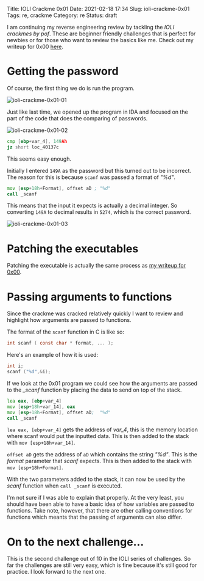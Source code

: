 Title: IOLI Crackme 0x01
Date: 2021-02-18 17:34
Slug: ioli-crackme-0x01
Tags: re, crackme
Category: re 
Status: draft

I am continuing my reverse engineering review by tackling the *IOLI crackmes by pof*. These are beginner friendly challenges that is perfect for newbies or for those who want to review the basics like me. Check out my writeup for 0x00 [here]({filename}/ioli-crackme-0x00.md).

# Getting the password

Of course, the first thing we do is run the program.

![ioli-crackme-0x01-01]({attach}/images/ioli-crackme-0x01-01.png)

Just like last time, we opened up the program in IDA and focused on the part of the code that does the comparing of passwords.

![ioli-crackme-0x01-02]({attach}/images/ioli-crackme-0x01-02.png)

```asm
cmp [ebp+var_4], 149Ah
jz short loc_40137c
```

This seems easy enough. 

Initially I entered `149A` as the password but this turned out to be incorrect. The reason for this is because `scanf` was passed a format of *"%d"*.

```asm
mov [esp+18h+Format], offset aD ; "%d"
call _scanf
```

This means that the input it expects is actually a decimal integer. So converting `149A` to decimal results in `5274`, which is the correct password.

![ioli-crackme-0x01-03]({attach}/images/ioli-crackme-0x01-03.png)

# Patching the executables

Patching the executable is actually the same process as [my writeup for 0x00]({filename}/ioli-crackme-0x00.md).

# Passing arguments to functions

Since the crackme was cracked relatively quickly I want to review and highlight how arguments are passed to functions. 

The format of the `scanf` function in C is like so:

```c
int scanf ( const char * format, ... );
```

Here's an example of how it is used:

```c
int i;
scanf ("%d",&i);
```

If we look at the 0x01 program we could see how the arguments are passed to the *_scanf* function by placing the data to send on top of the stack.

```asm
lea eax, [ebp+var_4]
mov [esp+18h+var_14], eax
mov [esp+18h+Format], offset aD;  "%d"
call _scanf
```

`lea eax, [ebp+var_4]` gets the address of *var_4*, this is the memory location where scanf would put the inputted data. This is then added to the stack with `mov [esp+18h+var_14]`.

`offset aD` gets the address of `aD` which contains the string *"%d"*. This is the *format* parameter that *scanf* expects. This is then added to the stack with `mov [esp+18h+Format]`.

With the two parameters added to the stack, it can now be used by the *scanf* function when `call _scanf` is executed.

I'm not sure if I was able to explain that properly. At the very least, you should have been able to have a basic idea of how variables are passed to functions. Take note, however, that there are other calling conventions for functions which meants that the passing of arguments can also differ.

# On to the next challenge...
This is the second challenge out of 10 in the IOLI series of challenges. So far the challenges are still very easy, which is fine because it's still good for practice. I look forward to the next one.










